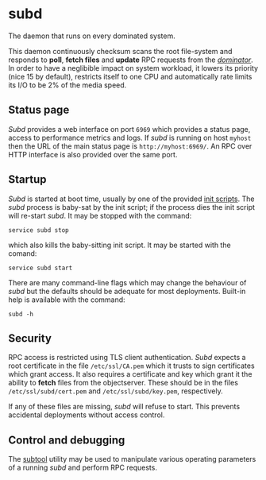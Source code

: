 # subd
The daemon that runs on every dominated system.

This daemon continuously checksum scans the root file-system and responds to
**poll**, **fetch files** and **update** RPC requests from the
*[dominator](../dominator/README.md)*.
In order to have a neglibible impact on system workload, it lowers its priority
(nice 15 by default), restricts itself to one CPU and automatically rate limits
its I/O to be 2% of the media speed.

## Status page
*Subd* provides a web interface on port `6969` which provides a status page,
access to performance metrics and logs. If *subd* is running on host `myhost`
then the URL of the main status page is `http://myhost:6969/`. An RPC over HTTP
interface is also provided over the same port.

## Startup
*Subd* is started at boot time, usually by one of the provided
[init scripts](../../init.d/). The *subd* process is baby-sat by the init
script; if the process dies the init script will re-start *subd*. It may be
stopped with the command:

```
service subd stop
```

which also kills the baby-sitting init script. It may be started with the
comand:

```
service subd start
```

There are many command-line flags which may change the behaviour of *subd* but
the defaults should be adequate for most deployments. Built-in help is available
with the command:

```
subd -h
```

## Security
RPC access is restricted using TLS client authentication. *Subd* expects a root
certificate in the file `/etc/ssl/CA.pem` which it trusts to sign certificates
which grant access. It also requires a certificate and key which grant it the
ability to **fetch** files from the objectserver. These should be in the files
`/etc/ssl/subd/cert.pem` and `/etc/ssl/subd/key.pem`, respectively.

If any of these files are missing, *subd* will refuse to start. This prevents
accidental deployments without access control.

## Control and debugging
The [subtool](../subtool/README.md) utility may be used to manipulate various
operating parameters of a running *subd* and perform RPC requests.
